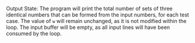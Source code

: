 Output State: The program will print the total number of sets of three identical numbers that can be formed from the input numbers, for each test case. The value of `w` will remain unchanged, as it is not modified within the loop. The input buffer will be empty, as all input lines will have been consumed by the loop.